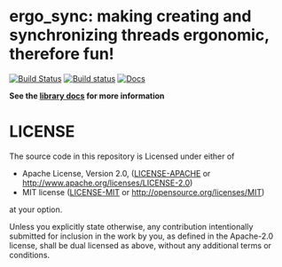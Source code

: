 # ergo_sync: making creating and synchronizing threads ergonomic, therefore fun!

[![Build Status](https://travis-ci.org/vitiral/ergo_sync.svg?branch=windows)](https://travis-ci.org/vitiral/ergo_sync)
[![Build status](https://ci.appveyor.com/api/projects/status/vgis54solhygre0n?svg=true)](https://ci.appveyor.com/project/vitiral/path-abs)
[![Docs](https://docs.rs/ergo_sync/badge.svg)](https://docs.rs/ergo_sync)

**See the [library docs](https://docs.rs/ergo_sync) for more information**


# LICENSE
The source code in this repository is Licensed under either of
- Apache License, Version 2.0, ([LICENSE-APACHE](LICENSE-APACHE) or
  http://www.apache.org/licenses/LICENSE-2.0)
- MIT license ([LICENSE-MIT](LICENSE-MIT) or
  http://opensource.org/licenses/MIT)

at your option.

Unless you explicitly state otherwise, any contribution intentionally submitted
for inclusion in the work by you, as defined in the Apache-2.0 license, shall
be dual licensed as above, without any additional terms or conditions.
